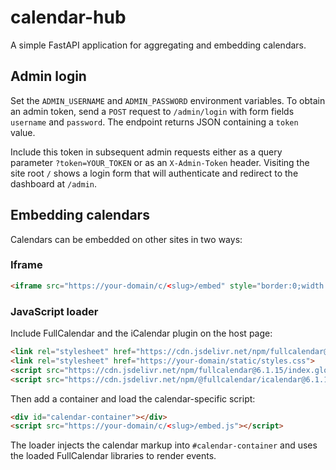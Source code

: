# calendar-hub

A simple FastAPI application for aggregating and embedding calendars.

## Admin login

Set the `ADMIN_USERNAME` and `ADMIN_PASSWORD` environment variables. To obtain an admin token, send a `POST` request to `/admin/login` with form fields `username` and `password`. The endpoint returns JSON containing a `token` value.

Include this token in subsequent admin requests either as a query parameter `?token=YOUR_TOKEN` or as an `X-Admin-Token` header. Visiting the site root `/` shows a login form that will authenticate and redirect to the dashboard at `/admin`.

## Embedding calendars

Calendars can be embedded on other sites in two ways:

### Iframe

```html
<iframe src="https://your-domain/c/<slug>/embed" style="border:0;width:100%;height:600px"></iframe>
```

### JavaScript loader

Include FullCalendar and the iCalendar plugin on the host page:

```html
<link rel="stylesheet" href="https://cdn.jsdelivr.net/npm/fullcalendar@6.1.15/index.global.min.css">
<link rel="stylesheet" href="https://your-domain/static/styles.css">
<script src="https://cdn.jsdelivr.net/npm/fullcalendar@6.1.15/index.global.min.js"></script>
<script src="https://cdn.jsdelivr.net/npm/@fullcalendar/icalendar@6.1.15/index.global.min.js"></script>
```

Then add a container and load the calendar-specific script:

```html
<div id="calendar-container"></div>
<script src="https://your-domain/c/<slug>/embed.js"></script>
```

The loader injects the calendar markup into `#calendar-container` and uses the loaded FullCalendar libraries to render events.

